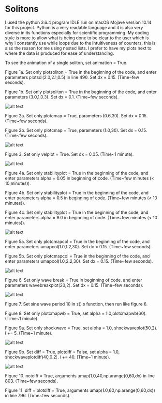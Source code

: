 # Solitons
I used the python 3.6.4 program IDLE run on macOS Mojave version 10.14 for this project. Python is a very readable language and it is also very diverse in its functions especially for scientific programming. My coding style is more to allow what is being done to be clear to the user which is why I constantly use while loops due to the intuitiveness of counters, this is also the reason for me using nested lists. I prefer to have my plots next to where the data is produced for ease of understanding.

To see the animation of a single soliton, set animation = True.

Figure 1a. Set only plotsoliton = True in the beginning of the code, and enter parameters plotsol(2.0,2.1,0.5) in line 490. Set dx = 0.15. (Time~few seconds).

Figure 1b. Set only plotsoliton = True in the beginning of the code, and enter parameters (3.0,1,0.3). Set dx = 0.1. (Time~few seconds).

![alt text](https://github.com/mhal1/Solitons/blob/master/solitonprop.png?raw=true)

Figure 2a. Set only plotcmap = True, parameters (0.6,30). Set dx = 0.15. (Time~few seconds).

Figure 2b. Set only plotcmap = True, parameters (1.0,30). Set dx = 0.15. (Time~few seconds).

![alt text](https://github.com/mhal1/Solitons/blob/master/solpropheat.png?raw=true)

Figure 3. Set only velplot = True. Set dx = 0.05. (Time~1 minute).

![alt text](https://github.com/mhal1/Solitons/blob/master/solvelheight.png?raw=true)

Figure 4a. Set only stabilityplot = True in the beginning of the code, and enter parameters alpha = 0.05 in beginning of code. (Time~few minutes (< 10 minutes)).

Figure 4b. Set only stabilityplot = True in the beginning of the code, and enter parameters alpha = 0.5 in beginning of code. (Time~few minutes (< 10 minutes)).

Figure 4c. Set only stabilityplot = True in the beginning of the code, and enter parameters alpha = 9.0 in beginning of code. (Time~few minutes (< 10 minutes)).

![alt text](https://github.com/mhal1/Solitons/blob/master/stability.png?raw=true)

Figure 5a. Set only plotcmapcol = True in the beginning of the code, and enter parameters umapcol(1.0,1.2,30). Set dx = 0.15. (Time~few seconds).

Figure 5b. Set only plotcmapcol = True in the beginning of the code, and enter parameters umapcol(1.0,2.2,30). Set dx = 0.15. (Time~few seconds).

![alt text](https://github.com/mhal1/Solitons/blob/master/Solitoncol.png?raw=true)

Figure 6. Set only wave break = True in beginning of code. and enter parameters wavebreakplot(20,2). Set dx = 0.15. (Time~few seconds).

![alt text](https://github.com/mhal1/Solitons/blob/master/wavebreaking.png?raw=true)

Figure 7. Set sine wave period 10 in s() s function, then run like figure 6.

Figure 8. Set only plotcmapwb = True, set alpha = 1.0,plotcmapwb(60). (Time~1 minute).

Figure 9a. Set only shockwave = True, set alpha = 1.0,  shockwaveplot(50,2). i += 5. (Time~1 minute).

![alt text](https://github.com/mhal1/Solitons/blob/master/solshockwave.png?raw=true)

Figure 9b. Set diff = True, plotdiff = False, set alpha = 1.0,  shockwaveplotdiff(40,0.2). i += 40. (Time~1 minute).

![alt text](https://github.com/mhal1/Solitons/blob/master/diffusion.png?raw=true)

Figure 10. notdiff = True, arguments umap(1.0,40,np.arange(0,60,dx) in line 803. (Time~few seconds).

Figure 11. diff = plotdiff = True, arguments umap(1.0,60,np.arange(0,60,dx)) in line 796. (Time~few seconds).

